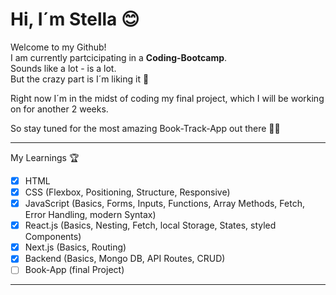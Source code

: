 # Hi, I´m Stella 😊

Welcome to my Github!  
I am currently partcicipating in a **Coding-Bootcamp**.  
Sounds like a lot - is a lot.  
But the crazy part is I´m liking it 😬  

Right now I´m in the midst of coding my final project, which I will be working on for another 2 weeks.

So stay tuned for the most amazing Book-Track-App out there 💪🏼

---
 My Learnings 🏆
 - [x] HTML
 - [x] CSS (Flexbox, Positioning, Structure, Responsive)
 - [x] JavaScript (Basics, Forms, Inputs, Functions, Array Methods, Fetch, Error Handling, modern Syntax)
 - [x] React.js (Basics, Nesting, Fetch, local Storage, States, styled Components)
 - [x] Next.js (Basics, Routing)
 - [x] Backend (Basics, Mongo DB, API Routes, CRUD)
 - [ ] Book-App (final Project)

---
